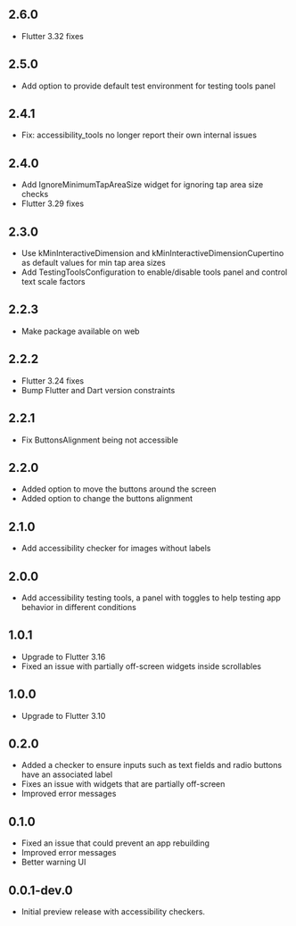 ## 2.6.0

* Flutter 3.32 fixes

## 2.5.0

* Add option to provide default test environment for testing tools panel

## 2.4.1

* Fix: accessibility_tools no longer report their own internal issues

## 2.4.0

* Add IgnoreMinimumTapAreaSize widget for ignoring tap area size checks
* Flutter 3.29 fixes

## 2.3.0

* Use kMinInteractiveDimension and kMinInteractiveDimensionCupertino as default values for min tap area sizes
* Add TestingToolsConfiguration to enable/disable tools panel and control text scale factors

## 2.2.3

* Make package available on web

## 2.2.2

* Flutter 3.24 fixes
* Bump Flutter and Dart version constraints

## 2.2.1

* Fix ButtonsAlignment being not accessible

## 2.2.0

* Added option to move the buttons around the screen
* Added option to change the buttons alignment

## 2.1.0

* Add accessibility checker for images without labels

## 2.0.0

* Add accessibility testing tools, a panel with toggles to help testing app behavior in different conditions

## 1.0.1

* Upgrade to Flutter 3.16
* Fixed an issue with partially off-screen widgets inside scrollables

## 1.0.0

* Upgrade to Flutter 3.10

## 0.2.0

* Added a checker to ensure inputs such as text fields and radio buttons have an associated label
* Fixes an issue with widgets that are partially off-screen
* Improved error messages

## 0.1.0

* Fixed an issue that could prevent an app rebuilding
* Improved error messages
* Better warning UI

## 0.0.1-dev.0

* Initial preview release with accessibility checkers.
